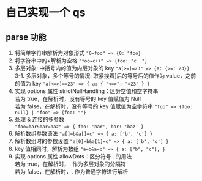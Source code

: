 # 自己实现一个 qs

## parse 功能

1. 将简单字符串解析为对象形式
   `"0=foo" => {0: "foo}`
2. 将字符串中的+解析为空格
   `"foo=c++" => {foo: "c  "}`
3. 多层对象: 中括号内的值为内层对象的 key
   `"a[>=]=23" => {a: {>=: 23}}`  
   3-1. 多层对象，多个等号的情况: 取紧挨着]后的等号后的值作为 value，之前的值为 key
   `"a[<=>]==23" => { a: { "<=>": "=23" } }`
4. 实现 options 属性 strictNullHandling：区分空值和空字符串  
   若为 true，在解析时，没有等号的 key 值赋值为 Null  
   若为 false，在解析时，没有等号的 key 值赋值为空字符串
   `"foo" => {foo: null} | "foo" => {foo: ""}`
5. 处理 & 连接的多参数  
   `"foo=bar&bar=baz" => { foo: 'bar', bar: 'baz' }`
6. 解析数组参数语法
   `"a[]=b&a[]=c" => { a: ['b', 'c'] }`
7. 解析数组时的参数设置
   `"a[0]=b&a[1]=c" => { a: ['b', 'c'] }`
8. key 值相同时，解析为数组
   `"a=b&a=c" => { a: ["b", "c"], }`
9. 实现 options 属性 allowDots：区分符号 . 的用法  
   若为 true，在解析时，. 作为多层对象的分隔符  
   若为 false，在解析时，. 作为普通字符进行解析

